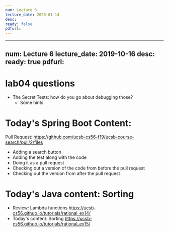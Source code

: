 ```yaml
---
num: Lecture 6
lecture_date: 2020-01-14
desc:
ready: false
pdfurl:
---
```


---
num: Lecture 6
lecture_date: 2019-10-16
desc:
ready: true
pdfurl:
---

# lab04 questions

* The Secret Tests: how do you go about debugging those?
   * Some hints

# Today's Spring Boot Content:

Pull Request: <https://github.com/ucsb-cs56-f19/ucsb-course-search/pull/2/files>

* Adding a search button
* Adding the test along with the code
* Doing it as a pull request
* Checking out a version of the code from before the pull request
* Checking out the version from after the pull request


# Today's Java content: Sorting

* Review: Lambda functions <https://ucsb-cs56.github.io/tutorials/rational_ex14/>
* Today's content: Sorting <https://ucsb-cs56.github.io/tutorials/rational_ex15/>
